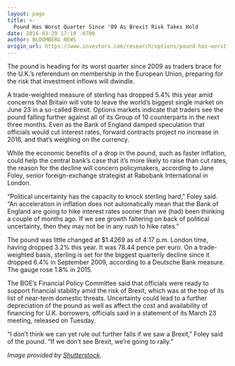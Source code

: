 ```yaml
---
layout: page
title: >-
  Pound Has Worst Quarter Since '09 As Brexit Risk Takes Hold
date: 2016-03-29 17:19 -0700
author: BLOOMBERG NEWS
origin_url: https://www.investors.com/research/options/pound-has-worst-quarter-since-09-as-brexit-risk-takes-hold/
---
```






The pound is heading for its worst quarter since 2009 as traders brace for the U.K.’s referendum on membership in the European Union, preparing for the risk that investment inflows will dwindle.


A trade-weighted measure of sterling has dropped 5.4% this year amid concerns that Britain will vote to leave the world’s biggest single market on June 23 in a so-called Brexit. Options markets indicate that traders see the pound falling further against all of its Group of 10 counterparts in the next three months. Even as the Bank of England damped speculation that officials would cut interest rates, forward contracts project no increase in 2016, and that’s weighing on the currency.


While the economic benefits of a drop in the pound, such as faster inflation, could help the central bank’s case that it’s more likely to raise than cut rates, the reason for the decline will concern policymakers, according to Jane Foley, senior foreign-exchange strategist at Rabobank International in London.


“Political uncertainty has the capacity to knock sterling hard,” Foley said. “An acceleration in inflation does not automatically mean that the Bank of England are going to hike interest rates sooner than we (had) been thinking a couple of months ago. If we see growth faltering on back of political uncertainty, then they may not be in any rush to hike rates.”


The pound was little changed at $1.4269 as of 4:17 p.m. London time, having dropped 3.2% this year. It was 78.44 pence per euro. On a trade-weighted basis, sterling is set for the biggest quarterly decline since it dropped 6.4% in September 2009, according to a Deutsche Bank measure. The gauge rose 1.8% in 2015.


The BOE’s Financial Policy Committee said that officials were ready to support financial stability amid the risk of Brexit, which was at the top of its list of near-term domestic threats. Uncertainty could lead to a further depreciation of the pound as well as affect the cost and availability of financing for U.K. borrowers, officials said in a statement of its March 23 meeting, released on Tuesday.


“I don’t think we can yet rule out further falls if we saw a Brexit,” Foley said of the pound. “If we don’t see Brexit, we’re going to rally.”


*Image provided by [Shutterstock](http://www.shutterstock.com/)*.




